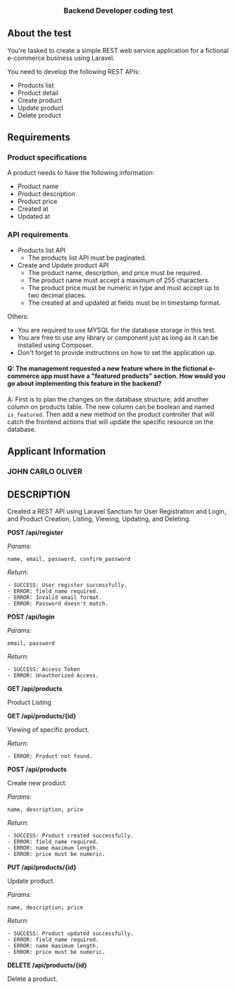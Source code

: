 <a name="readme-top"></a>

<div align="center">
    <h3 align="center">Backend Developer coding test</h3>
</div>

<!-- ABOUT THE TEST -->
## About the test

You're tasked to create a simple REST web service application for a fictional e-commerce business using Laravel.

You need to develop the following REST APIs:

* Products list
* Product detail
* Create product
* Update product
* Delete product

<!-- REQUIREMENTS -->
## Requirements

### Product specifications

A product needs to have the following information:

* Product name
* Product description
* Product price
* Created at
* Updated at

### API requirements

* Products list API
    * The products list API must be paginated.
* Create and Update product API
    * The product name, description, and price must be required.
    * The product name must accept a maximum of 255 characters.
    * The product price must be numeric in type and must accept up to two decimal places.
    * The created at and updated at fields must be in timestamp format.

Others:
* You are required to use MYSQL for the database storage in this test.
* You are free to use any library or component just as long as it can be installed using Composer.
* Don't forget to provide instructions on how to set the application up.

#### Q: The management requested a new feature where in the fictional e-commerce app must have a "featured products" section. How would you go about implementing this feature in the backend?

A: First is to plan the changes on the database structure, add another column on products table. The new column can be boolean and named ```is_featured```. Then add a new method on the product controller that will catch the frontend actions
that will update the specific resource on the database.

## Applicant Information

### JOHN CARLO OLIVER

## DESCRIPTION
Created a REST API using Laravel Sanctum for User Registration and Login,
and Product Creation, Listing, Viewing, Updating, and Deleting.

**POST /api/register**

*Params:*
```
name, email, password, confirm_password
```

*Return:*
```
- SUCCESS: User register successfully.
- ERROR: field_name required.
- ERROR: Invalid email format.
- ERROR: Password doesn't match.
```

**POST /api/login**

*Params:*
```
email, password
```

*Return:*
```
- SUCCESS: Access Token
- ERROR: Unauthorized Access.
```

**GET /api/products**

Product Listing

**GET /api/products/{id}**

Viewing of specific product.

*Return:*
```
- ERROR: Product not found.
```

**POST /api/products**

Create new product.

*Params:*
```
name, description, price
```

*Return:*
```
- SUCCESS: Product created successfully.
- ERROR: field_name required.
- ERROR: name maximum length.
- ERROR: price must be numeric.
```

**PUT /api/products/{id}**

Update product.

*Params:*
```
name, description, price
```

*Return:*
```
- SUCCESS: Product updated successfully.
- ERROR: field_name required.
- ERROR: name maximum length.
- ERROR: price must be numeric.
```

**DELETE /api/products/{id}**

Delete a product.
